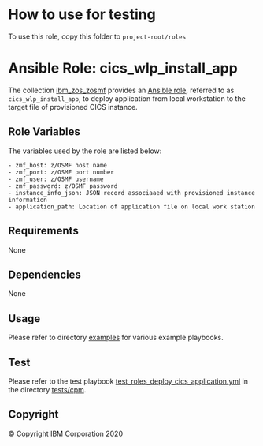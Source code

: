 # How to use for testing

To use this role, copy this folder to `project-root/roles`

# Ansible Role: cics_wlp_install_app

The collection [ibm_zos_zosmf](../../README.md) provides an [Ansible role](https://docs.ansible.com/ansible/latest/user_guide/playbooks_reuse_roles.html), referred to as `cics_wlp_install_app`, to deploy application from local workstation to the target file of provisioned CICS instance.

## Role Variables

The variables used by the role are listed below:

    - zmf_host: z/OSMF host name
    - zmf_port: z/OSMF port number
    - zmf_user: z/OSMF username
    - zmf_password: z/OSMF password
    - instance_info_json: JSON record associaaed with provisioned instance information
    - application_path: Location of application file on local work station

## Requirements

None

## Dependencies

None

## Usage

Please refer to directory [examples](../examples/README.md) for various example playbooks.

## Test

Please refer to the test playbook [test_roles_deploy_cics_application.yml](../tests/cpm/test_roles_deploy_cics_application.yml) in the directory [tests/cpm](../tests/cpm/README.md).

## Copyright

© Copyright IBM Corporation 2020


